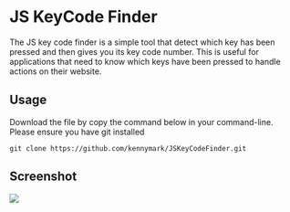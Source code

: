 # JS KeyCode Finder

The JS key code finder is a simple tool that detect which key has been pressed and then gives you its key code number. This is useful for applications that need to know which keys have been pressed to handle actions on their website.

## Usage

Download the file by copy the command below in your command-line. Please ensure you have git installed

    git clone https://github.com/kennymark/JSKeyCodeFinder.git

## Screenshot

![](https://static.notion-static.com/5a2f3ea7-e747-4866-97c6-20c4d4b448f4/keycode.png)
